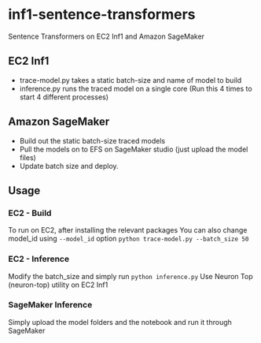 # inf1-sentence-transformers
Sentence Transformers on EC2 Inf1 and Amazon SageMaker


## EC2 Inf1
* trace-model.py takes a static batch-size and name of model to build
* inference.py runs the traced model on a single core (Run this 4 times to start 4 different processes)


## Amazon SageMaker
* Build out the static batch-size traced models
* Pull the models on to EFS on SageMaker studio (just upload the model files)
* Update batch size and deploy. 


## Usage

### EC2 - Build
To run on EC2, after installing the relevant packages
You can also change model_id using `--model_id` option
`python trace-model.py --batch_size 50`


### EC2 - Inference
Modify the batch_size and simply run
`python inference.py`
Use Neuron Top (neuron-top) utility on EC2 Inf1 


### SageMaker Inference
Simply upload the model folders and the notebook and run it through SageMaker
